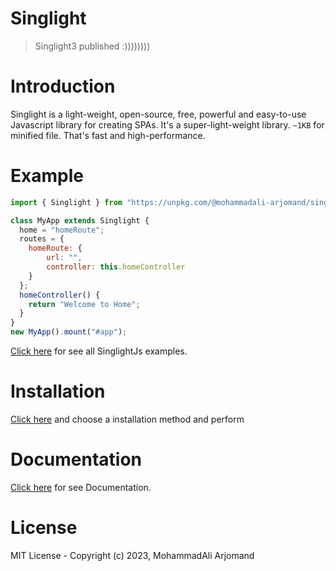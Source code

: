 # Singlight
> Singlight3 published :))))))))

# Introduction
Singlight is a light-weight, open-source, free, powerful and easy-to-use Javascript library for creating SPAs. It's a super-light-weight library. `~1KB` for minified file. That's fast and high-performance.
# Example
```js
import { Singlight } from "https://unpkg.com/@mohammadali-arjomand/singlightjs@3.0.0/scripts/singlight.min.js";

class MyApp extends Singlight {
  home = "homeRoute";
  routes = {
    homeRoute: {
        url: "",
        controller: this.homeController
    }
  };
  homeController() {
    return "Welcome to Home";
  }
}
new MyApp().mount("#app");
```
[Click here](https://github.com/mohammadali-arjomand/singlightjs-examples) for see all SinglightJs examples.

# Installation
[Click here](https://github.com/mohammadali-arjomand/singlightjs/wiki/Installation) and choose a installation method and perform

# Documentation
[Click here](https://github.com/mohammadali-arjomand/singlightjs/wiki) for see Documentation.

# License
MIT License - Copyright (c) 2023, MohammadAli Arjomand
